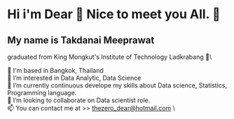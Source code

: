 # Hi i'm Dear 💪 Nice to meet you All. 🤣
## My name is Takdanai Meeprawat 


graduated from King Mongkut's Institute of Technology Ladkrabang 🏢\

💒 I'm based in Bangkok, Thailand\
👀 I’m interested in Data Analytic, Data Science\
🌱 I’m currently continuous develope my skills about Data science, Statistics, Programming language.\
💞️ I’m looking to collaborate on Data scientist role.\
📫 You can contact me at >> thezero_dear@hotmail.com \

